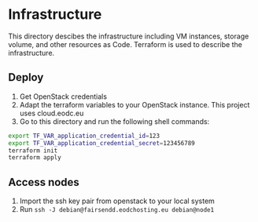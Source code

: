 # Infrastructure

This directory descibes the infrastructure including VM instances, storage volume, and other resources as Code.
Terraform is used to describe the infrastructure.

## Deploy

1. Get OpenStack credentials
2. Adapt the terraform variables to your OpenStack instance. This project uses cloud.eodc.eu
3. Go to this directory and run the following shell commands:

```sh
export TF_VAR_application_credential_id=123
export TF_VAR_application_credential_secret=123456789
terraform init
terraform apply
```

## Access nodes

1. Import the ssh key pair from openstack to your local system
2. Run `ssh -J debian@fairsendd.eodchosting.eu debian@node1`
```